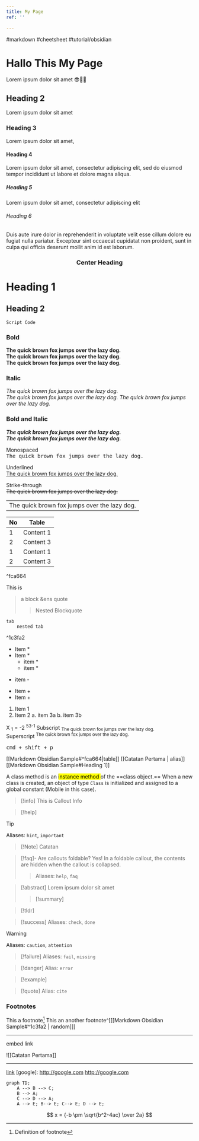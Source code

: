 ```yaml
---
title: My Page
ref: ''

---
```





#markdown #cheetsheet #tutorial/obsidian
# Hallo This My Page
Lorem ipsum dolor sit amet
 😎👏🙌
## Heading 2
Lorem ipsum dolor sit amet
### Heading 3
Lorem ipsum dolor sit amet, 
#### Heading 4
Lorem ipsum dolor sit amet, consectetur adipiscing elit, sed do eiusmod tempor incididunt ut labore et dolore magna aliqua. 
##### Heading 5
Lorem ipsum dolor sit amet, consectetur adipiscing elit
###### Heading 6
Duis aute irure dolor in reprehenderit in voluptate velit esse cillum dolore eu fugiat nulla pariatur. Excepteur sint occaecat cupidatat non proident, sunt in culpa qui officia deserunt mollit anim id est laborum.
<h3 align="center"> Center Heading </h3>

Heading 1  
=


Heading 2  
--

```
Script Code
```


### Bold  
**The quick brown fox jumps over the lazy dog.**  
__The quick brown fox jumps over the lazy dog.__  
<strong>The quick brown fox jumps over the lazy dog.</strong>  
### Italic  
*The quick brown fox jumps over the lazy dog.*  
_The quick brown fox jumps over the lazy dog._
<em>The quick brown fox jumps over the lazy dog.</em>
### Bold and Italic  
**_The quick brown fox jumps over the lazy dog._**  
<strong><em>The quick brown fox jumps over the lazy dog.</em></strong>

Monospaced  
<samp>The quick brown fox jumps over the lazy dog.</samp>  
  
Underlined  
<ins>The quick brown fox jumps over the lazy dog.</ins>  
  
Strike-through  
~~The quick brown fox jumps over the lazy dog.~~

<table><tr><td>The quick brown fox jumps over the lazy dog.</td></tr></table>

|No|Table|
|--|--|
|1|Content 1|
|2| Content 3|
|1|Content 1|
|2| Content 3|

^fca664


This is
> a block &ens quote
>
> > Nested
> > Blockquote

	tab
		nested tab

^1c3fa2

* Item *
* Item *
    * item *
    * item *
- item -
+ Item +
+ Item +


1. Item 1
2. Item 2
    a. item 3a
    b. item 3b

X <sub>1</sub>  =  -2 <sup>53-1</sup>
Subscript <sub>The quick brown fox jumps over the lazy dog.</sub>  
Superscript <sup>The quick brown fox jumps over the lazy dog.</sup>

<kbd>cmd + shift + p</kbd>

[[Markdown Obsidian Sample#^fca664|table]]
[[Catatan Pertama | alias]]
[[Markdown Obsidian Sample#Heading 1]]

A class method is an <mark> instance method </mark> of the ==class object.== When a new class is created, an object of type `Class` is initialized and assigned to a global constant (Mobile in this case).

> [!info]
> This is Callout Info

> [!help]

> [!tip]
> Aliases: `hint`, `important`

>[!Note] Catatan

> [!faq]- Are callouts foldable? 
> Yes! In a foldable callout, the contents are hidden when the callout is collapsed.
> > Aliases: `help`, `faq`

> [!abstract]
> Lorem ipsum dolor sit amet
> > [!summary]

> [!tldr]

> [!success] 
> Aliases: `check`, `done`

> [!warning]
> Aliases: `caution`, `attention`

> [!failure]
> Aliases: `fail`, `missing`

> [!danger]
> Alias: `error`

> [!example]

> [!quote]
> Alias: `cite`

### Footnotes
This a footnote[^1]
This an another footnote^[[[Markdown Obsidian Sample#^1c3fa2 | random]]]

[^1]: Definition of footnote

---
embed link

![[Catatan Pertama]]

***

[link](google.com)
[google]: http://google.com
<http://google.com>

```mermaid
graph TD;
	A --> B --> C;
	B --> A;
	C --> D --> A;
	A --> E; B--> E; C--> E; D --> E;
```


$$  
x = {-b \pm \sqrt{b^2-4ac} \over 2a}  
$$